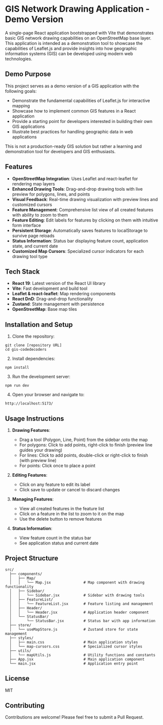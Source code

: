 # GIS Network Drawing Application - Demo Version

A single-page React application bootstrapped with Vite that demonstrates basic GIS network drawing capabilities on an OpenStreetMap base layer. This application is intended as a demonstration tool to showcase the capabilities of Leaflet.js and provide insights into how geographic information systems (GIS) can be developed using modern web technologies.

## Demo Purpose

This project serves as a demo version of a GIS application with the following goals:
- Demonstrate the fundamental capabilities of Leaflet.js for interactive mapping
- Showcase how to implement common GIS features in a React application
- Provide a starting point for developers interested in building their own GIS applications
- Illustrate best practices for handling geographic data in web applications

This is not a production-ready GIS solution but rather a learning and demonstration tool for developers and GIS enthusiasts.

## Features

- **OpenStreetMap Integration**: Uses Leaflet and react-leaflet for rendering map layers
- **Enhanced Drawing Tools**: Drag-and-drop drawing tools with live preview for polygons, lines, and points
- **Visual Feedback**: Real-time drawing visualization with preview lines and customized cursors
- **Feature Management**: Comprehensive list view of all created features with ability to zoom to them
- **Feature Editing**: Edit labels for features by clicking on them with intuitive form interface
- **Persistent Storage**: Automatically saves features to localStorage to survive page reloads
- **Status Information**: Status bar displaying feature count, application state, and current date
- **Customized Map Cursors**: Specialized cursor indicators for each drawing tool type

## Tech Stack

- **React 19**: Latest version of the React UI library
- **Vite**: Fast development and build tool
- **Leaflet & react-leaflet**: Map rendering components
- **React DnD**: Drag-and-drop functionality
- **Zustand**: State management with persistence
- **OpenStreetMap**: Base map tiles

## Installation and Setup

1. Clone the repository:
```
git clone [repository URL]
cd gis-codedecoders
```

2. Install dependencies:
```
npm install
```

3. Run the development server:
```
npm run dev
```

4. Open your browser and navigate to:
```
http://localhost:5173/
```

## Usage Instructions

1. **Drawing Features**: 
   - Drag a tool (Polygon, Line, Point) from the sidebar onto the map
   - For polygons: Click to add points, right-click to finish (preview line guides your drawing)
   - For lines: Click to add points, double-click or right-click to finish (with preview line)
   - For points: Click once to place a point

2. **Editing Features**:
   - Click on any feature to edit its label
   - Click save to update or cancel to discard changes

3. **Managing Features**:
   - View all created features in the feature list
   - Click on a feature in the list to zoom to it on the map
   - Use the delete button to remove features

4. **Status Information**:
   - View feature count in the status bar
   - See application status and current date

## Project Structure

```
src/
  ├── components/
  │   ├── Map/
  │   │   └── Map.jsx               # Map component with drawing functionality
  │   ├── Sidebar/
  │   │   └── Sidebar.jsx           # Sidebar with drawing tools
  │   ├── FeatureList/
  │   │   └── FeatureList.jsx       # Feature listing and management
  │   ├── Header/
  │   │   └── Header.jsx            # Application header component
  │   └── StatusBar/
  │       └── StatusBar.jsx         # Status bar with app information
  ├── store/
  │   └── useMapStore.js            # Zustand store for state management
  ├── styles/
  │   ├── main.css                  # Main application styles
  │   └── map-cursors.css           # Specialized cursor styles
  ├── utils/
  │   └── mapUtils.js               # Utility functions and constants
  ├── App.jsx                       # Main application component
  └── main.jsx                      # Application entry point
```

## License

MIT

## Contributing

Contributions are welcome! Please feel free to submit a Pull Request.
